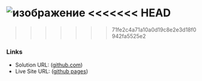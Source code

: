 ![изображение](https://github.com/user-attachments/assets/505e5f51-6730-473c-80d4-d8cd9cd3e931)
<<<<<<< HEAD
=======

>>>>>>> 71fe2c4a71a10a0d19c8e2e3d18f0942fa5525e2

### Links

- Solution URL: ([github.com](https://github.com/dar-ju/dar-ju.github.io/tree/main/FM_02_card))
- Live Site URL: ([github pages](https://dar-ju.github.io/FM_02_card/))
